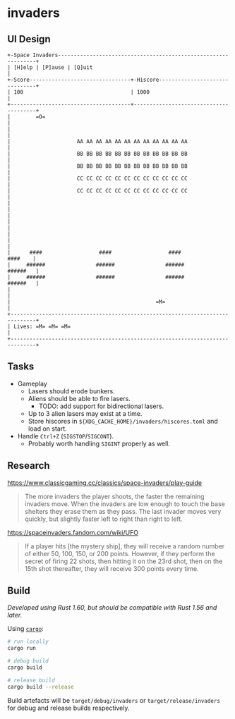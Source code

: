 # invaders

## UI Design


```
+-Space Invaders---------------------------------------------------------------+
| [H]elp | [P]ause | [Q]uit                                                    |
+-Score--------------------------------+-Hiscore-------------------------------+
| 100                                  | 1000                                  |
+--------------------------------------+---------------------------------------+
|        =O=                                                                   |
|                                                                              |
|                     AA AA AA AA AA AA AA AA AA AA AA AA                      |
|                     BB BB BB BB BB BB BB BB BB BB BB BB                      |
|                     BB BB BB BB BB BB BB BB BB BB BB BB                      |
|                     CC CC CC CC CC CC CC CC CC CC CC CC                      |
|                     CC CC CC CC CC CC CC CC CC CC CC CC                      |
|                                                                              |
|                                                                              |
|                                                                              |
|                                                                              |
|      ####                  ####                  ####                ####    |
|     ######                ######                ######              ######   |
|     ######                ######                ######              ######   |
|                                                                              |
|                                              =M=                             |
+------------------------------------------------------------------------------+
| Lives: =M= =M= =M=                                                           |
+------------------------------------------------------------------------------+
```

## Tasks

- Gameplay
    - Lasers should erode bunkers.
    - Aliens should be able to fire lasers.
        - TODO: add support for bidirectional lasers.
    - Up to 3 alien lasers may exist at a time.
    - Store hiscores in `${XDG_CACHE_HOME}/invaders/hiscores.toml` and load on start.
- Handle `Ctrl+Z` (`SIGSTOP`/`SIGCONT`).
    - Probably worth handling `SIGINT` properly as well.

## Research

https://www.classicgaming.cc/classics/space-invaders/play-guide

> The more invaders the player shoots, the faster the remaining invaders move. When the invaders are low enough to touch the base shelters they erase them as they pass. The last invader moves very quickly, but slightly faster left to right than right to left.

https://spaceinvaders.fandom.com/wiki/UFO

> If a player hits [the mystery ship], they will receive a random number of either 50, 100, 150, or 200 points. However, if they perform the secret of firing 22 shots, then hitting it on the 23rd shot, then on the 15th shot thereafter, they will receive 300 points every time.

## Build

*Developed using Rust 1.60, but should be compatible with Rust 1.56 and later.*

Using [`cargo`](https://doc.rust-lang.org/cargo/getting-started/installation.html):

```sh
# run locally
cargo run

# debug build
cargo build

# release build
cargo build --release
```

Build artefacts will be `target/debug/invaders` or `target/release/invaders` for debug and release
builds respectively.
